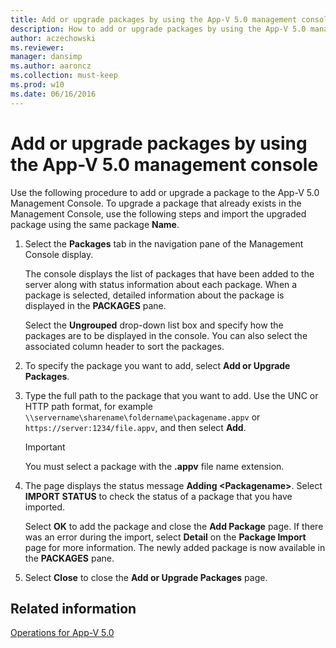```yaml
---
title: Add or upgrade packages by using the App-V 5.0 management console
description: How to add or upgrade packages by using the App-V 5.0 management console.
author: aczechowski
ms.reviewer: 
manager: dansimp
ms.author: aaroncz
ms.collection: must-keep
ms.prod: w10
ms.date: 06/16/2016
---
```


# Add or upgrade packages by using the App-V 5.0 management console

Use the following procedure to add or upgrade a package to the App-V 5.0 Management Console. To upgrade a package that already exists in the Management Console, use the following steps and import the upgraded package using the same package **Name**.

1. Select the **Packages** tab in the navigation pane of the Management Console display.

    The console displays the list of packages that have been added to the server along with status information about each package. When a package is selected, detailed information about the package is displayed in the **PACKAGES** pane.

    Select the **Ungrouped** drop-down list box and specify how the packages are to be displayed in the console. You can also select the associated column header to sort the packages.

2. To specify the package you want to add, select **Add or Upgrade Packages**.

3. Type the full path to the package that you want to add. Use the UNC or HTTP path format, for example `\\servername\sharename\foldername\packagename.appv` or `https://server:1234/file.appv`, and then select **Add**.

    > [!IMPORTANT]
    > You must select a package with the **.appv** file name extension.

4. The page displays the status message **Adding &lt;Packagename&gt;**. Select **IMPORT STATUS** to check the status of a package that you have imported.

    Select **OK** to add the package and close the **Add Package** page. If there was an error during the import, select **Detail** on the **Package Import** page for more information. The newly added package is now available in the **PACKAGES** pane.

5. Select **Close** to close the **Add or Upgrade Packages** page.

## Related information

[Operations for App-V 5.0](operations-for-app-v-50.md)
